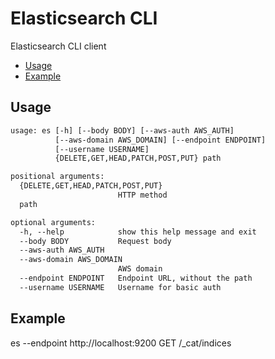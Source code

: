# Elasticsearch CLI

Elasticsearch CLI client

<!-- START doctoc generated TOC please keep comment here to allow auto update -->
<!-- DON'T EDIT THIS SECTION, INSTEAD RE-RUN doctoc TO UPDATE -->

- [Usage](#usage)
- [Example](#example)

<!-- END doctoc generated TOC please keep comment here to allow auto update -->

## Usage

```txt
usage: es [-h] [--body BODY] [--aws-auth AWS_AUTH]
          [--aws-domain AWS_DOMAIN] [--endpoint ENDPOINT]
          [--username USERNAME]
          {DELETE,GET,HEAD,PATCH,POST,PUT} path

positional arguments:
  {DELETE,GET,HEAD,PATCH,POST,PUT}
                        HTTP method
  path

optional arguments:
  -h, --help            show this help message and exit
  --body BODY           Request body
  --aws-auth AWS_AUTH
  --aws-domain AWS_DOMAIN
                        AWS domain
  --endpoint ENDPOINT   Endpoint URL, without the path
  --username USERNAME   Username for basic auth
```

## Example

es --endpoint http://localhost:9200 GET /\_cat/indices

